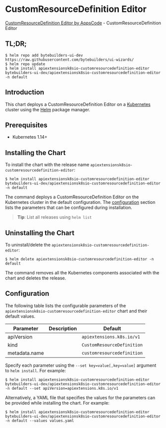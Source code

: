 # CustomResourceDefinition Editor

[CustomResourceDefinition Editor by AppsCode](https://byte.builders) - CustomResourceDefinition Editor

## TL;DR;

```console
$ helm repo add bytebuilders-ui-dev https://raw.githubusercontent.com/bytebuilders/ui-wizards/
$ helm repo update
$ helm install apiextensionsk8sio-customresourcedefinition-editor bytebuilders-ui-dev/apiextensionsk8sio-customresourcedefinition-editor -n default
```

## Introduction

This chart deploys a CustomResourceDefinition Editor on a [Kubernetes](http://kubernetes.io) cluster using the [Helm](https://helm.sh) package manager.

## Prerequisites

- Kubernetes 1.14+

## Installing the Chart

To install the chart with the release name `apiextensionsk8sio-customresourcedefinition-editor`:

```console
$ helm install apiextensionsk8sio-customresourcedefinition-editor bytebuilders-ui-dev/apiextensionsk8sio-customresourcedefinition-editor -n default
```

The command deploys a CustomResourceDefinition Editor on the Kubernetes cluster in the default configuration. The [configuration](#configuration) section lists the parameters that can be configured during installation.

> **Tip**: List all releases using `helm list`

## Uninstalling the Chart

To uninstall/delete the `apiextensionsk8sio-customresourcedefinition-editor`:

```console
$ helm delete apiextensionsk8sio-customresourcedefinition-editor -n default
```

The command removes all the Kubernetes components associated with the chart and deletes the release.

## Configuration

The following table lists the configurable parameters of the `apiextensionsk8sio-customresourcedefinition-editor` chart and their default values.

|   Parameter   | Description |          Default           |
|---------------|-------------|----------------------------|
| apiVersion    |             | `apiextensions.k8s.io/v1`  |
| kind          |             | `CustomResourceDefinition` |
| metadata.name |             | `customresourcedefinition` |


Specify each parameter using the `--set key=value[,key=value]` argument to `helm install`. For example:

```console
$ helm install apiextensionsk8sio-customresourcedefinition-editor bytebuilders-ui-dev/apiextensionsk8sio-customresourcedefinition-editor -n default --set apiVersion=apiextensions.k8s.io/v1
```

Alternatively, a YAML file that specifies the values for the parameters can be provided while
installing the chart. For example:

```console
$ helm install apiextensionsk8sio-customresourcedefinition-editor bytebuilders-ui-dev/apiextensionsk8sio-customresourcedefinition-editor -n default --values values.yaml
```
